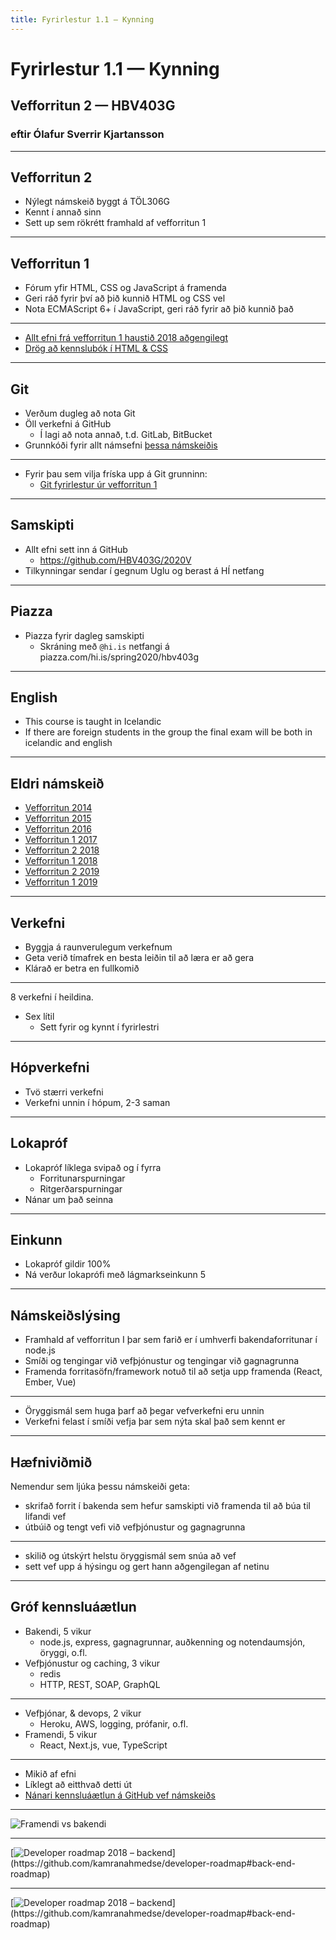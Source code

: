 ```yaml
---
title: Fyrirlestur 1.1 — Kynning
---
```


# Fyrirlestur 1.1 — Kynning

## Vefforritun 2 — HBV403G

### eftir Ólafur Sverrir Kjartansson

---

## Vefforritun 2

* Nýlegt námskeið byggt á TÖL306G
* Kennt í annað sinn
* Sett up sem rökrétt framhald af vefforritun 1

***

## Vefforritun 1

* Fórum yfir HTML, CSS og JavaScript á framenda
* Geri ráð fyrir því að þið kunnið HTML og CSS vel
* Nota ECMAScript 6+ í JavaScript, geri ráð fyrir að þið kunnið það

***

* [Allt efni frá vefforritun 1 haustið 2018 aðgengilegt](https://github.com/vefforritun/vef1-2018)
* [Drög að kennslubók í HTML & CSS](https://github.com/vefforritun/book)

***

## Git

* Verðum dugleg að nota Git
* Öll verkefni á GitHub
  - Í lagi að nota annað, t.d. GitLab, BitBucket
* Grunnkóði fyrir allt námsefni [þessa námskeiðis](https://github.com/HBV403G/2020V)

***

* Fyrir þau sem vilja fríska upp á Git grunninn:
  - [Git fyrirlestur úr vefforritun 1](https://github.com/vefforritun/vef1-2018/tree/master/fyrirlestrar/05)

***

## Samskipti

* Allt efni sett inn á GitHub
  - https://github.com/HBV403G/2020V
* Tilkynningar sendar í gegnum Uglu og berast á HÍ netfang

***

## Piazza

* Piazza fyrir dagleg samskipti
  - Skráning með `@hi.is` netfangi á piazza.com/hi.is/spring2020/hbv403g

***

## English

* This course is taught in Icelandic
* If there are foreign students in the group the final exam will be both in icelandic and english

---

## Eldri námskeið

* [Vefforritun 2014](https://notendur.hi.is/~osk1/vefforritun/2014/)
* [Vefforritun 2015](https://notendur.hi.is/~osk1/vefforritun/2015/)
* [Vefforritun 2016](https://notendur.hi.is/~osk1/vefforritun/2016/)
* [Vefforritun 1 2017](https://notendur.hi.is/~osk1/vefforritun/2017/)
* [Vefforritun 2 2018](https://github.com/vefforritun/vef2-2018)
* [Vefforritun 1 2018](https://github.com/vefforritun/vef1-2018)
* [Vefforritun 2 2019](https://github.com/vefforritun/vef2-2019)
* [Vefforritun 1 2019](https://github.com/Wolfcoder13/vefforritun-1)

---

## Verkefni

* Byggja á raunverulegum verkefnum
* Geta verið tímafrek en besta leiðin til að læra er að gera
* Klárað er betra en fullkomið

***

8 verkefni í heildina.

* Sex lítil
  - Sett fyrir og kynnt í fyrirlestri

***

## Hópverkefni

* Tvö stærri verkefni
* Verkefni unnin í hópum, 2-3 saman

***

## Lokapróf

* Lokapróf líklega svipað og í fyrra
  - Forritunarspurningar
  - Ritgerðarspurningar
* Nánar um það seinna

---

## Einkunn

* Lokapróf gildir 100%
* Ná verður lokaprófi með lágmarkseinkunn 5

---

## Námskeiðslýsing

* Framhald af vefforritun I þar sem farið er í umhverfi bakendaforritunar í node.js
* Smíði og tengingar við vefþjónustur og tengingar við gagnagrunna
* Framenda forritasöfn/framework notuð til að setja upp framenda (React, Ember, Vue)

***

* Öryggismál sem huga þarf að þegar vefverkefni eru unnin
* Verkefni felast í smíði vefja þar sem nýta skal það sem kennt er

***

## Hæfniviðmið

Nemendur sem ljúka þessu námskeiði geta:

* skrifað forrit í bakenda sem hefur samskipti við framenda til að búa til lifandi vef
* útbúið og tengt vefi við vefþjónustur og gagnagrunna

***

* skilið og útskýrt helstu öryggismál sem snúa að vef
* sett vef upp á hýsingu og gert hann aðgengilegan af netinu

---

<!-- textlint-disable max-comma -->

## Gróf kennsluáætlun

* Bakendi, 5 vikur
  - node.js, express, gagnagrunnar, auðkenning og notendaumsjón, öryggi, o.fl.
* Vefþjónustur og caching, 3 vikur
  - redis
  - HTTP, REST, SOAP, GraphQL

***

* Vefþjónar, & devops, 2 vikur
  - Heroku, AWS, logging, prófanir, o.fl.
* Framendi, 5 vikur
  - React, Next.js, vue, TypeScript

<!-- textlint-enable max-comma -->

***

* Mikið af efni
* Líklegt að eitthvað detti út
* [Nánari kennsluáætlun á GitHub vef námskeiðs](https://github.com/HBV403G/2020V)

---

![Framendi vs bakendi](img/framendibakendi.svg "Framendi vs bakendi")

***

[![Developer roadmap 2018 – backend](img/intro.png "Mynd: https://github.com/kamranahmedse/developer-roadmap/blob/master/images/intro.png")](https://github.com/kamranahmedse/developer-roadmap#back-end-roadmap)

***

[![Developer roadmap 2018 – backend](img/backend.png "Mynd: https://github.com/kamranahmedse/developer-roadmap/blob/master/images/backend.png")](https://github.com/kamranahmedse/developer-roadmap#back-end-roadmap)
